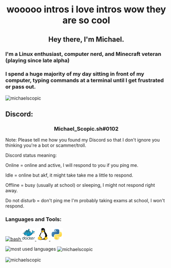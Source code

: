 <h1 align="center"> wooooo intros i love intros wow they are so cool </h1>
<h2 align="center">Hey there, I'm Michael. </h2>
<h3 align="left">I'm a Linux enthusiast, computer nerd, and Minecraft veteran (playing since late alpha) </h3>
<h3 align="left">
  I spend a huge majority of my day sitting in front of my computer, typing commands at a terminal until I get frustrated or pass out. 
</h3>

<p align="left"> <img src="https://komarev.com/ghpvc/?username=michaelscopic&label=Profile%20views&color=ebdbb2&style=flat-square" alt="michaelscopic" /> </p>

<h2 align="left">Discord:</h2>
<h3 align="center">Michael_Scopic.sh#0102</h3>
<p align="left">  
  Note: Please tell me how you found my Discord so that I don't ignore you thinking you're a bot or scammer/troll.
  
  Discord status meaning: 
  
  Online = online and active, I will respond to you if you ping me.
  
  Idle = online but akf, it might take take me a little to respond.
  
  Offline = busy (usually at school) or sleeping, I might not respond right away.
  
  Do not disturb = don't ping me I'm probably taking exams at school, I won't respond.
</p>

<h3 align="left">Languages and Tools:</h3>
<p align="left"> <a href="https://www.gnu.org/software/bash/" target="_blank" rel="noreferrer"> <img src="https://www.vectorlogo.zone/logos/gnu_bash/gnu_bash-icon.svg" alt="bash" width="40" height="40"/> </a> <a href="https://www.docker.com/" target="_blank" rel="noreferrer"> <img src="https://raw.githubusercontent.com/devicons/devicon/master/icons/docker/docker-original-wordmark.svg" alt="docker" width="40" height="40"/> </a> <a href="https://www.linux.org/" target="_blank" rel="noreferrer"> <img src="https://raw.githubusercontent.com/devicons/devicon/master/icons/linux/linux-original.svg" alt="linux" width="40" height="40"/> </a> <a href="https://www.python.org" target="_blank" rel="noreferrer"> <img src="https://raw.githubusercontent.com/devicons/devicon/master/icons/python/python-original.svg" alt="python" width="40" height="40"/> </a> </p>

<p><img align="left" src="https://github-readme-stats.vercel.app/api/top-langs?username=michaelscopic&show_icons=true&theme=gruvbox&title_color=a89984&text_color=ebdbb2&bg_color=282828&locale=en&layout=compact" alt="most used languages" /></p>

<p>&nbsp;<img align="center" src="https://github-readme-stats.vercel.app/api?username=michaelscopic&show_icons=true&theme=gruvbox&title_color=a89984&text_color=ebdbb2&bg_color=282828&locale=en" alt="michaelscopic" /></p>

<p><img align="center" src="https://github-readme-streak-stats.herokuapp.com/?user=michaelscopic&theme=dark" alt="michaelscopic" /></p>
